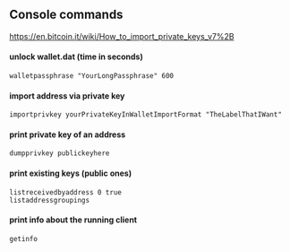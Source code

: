 ## Console commands

https://en.bitcoin.it/wiki/How_to_import_private_keys_v7%2B

#### unlock wallet.dat (time in seconds)

    walletpassphrase "YourLongPassphrase" 600

#### import address via private key

    importprivkey yourPrivateKeyInWalletImportFormat "TheLabelThatIWant"

#### print private key of an address

    dumpprivkey publickeyhere

#### print existing keys (public ones)

    listreceivedbyaddress 0 true
    listaddressgroupings

#### print info about the running client

    getinfo
